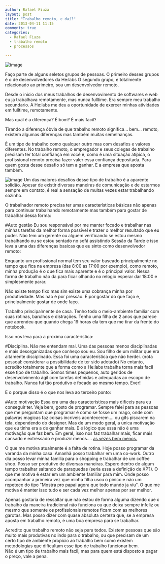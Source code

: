 ```yaml
---
author: Rafael Fiuza
layout: post
title: "Trabalho remoto, e daí?"
date: 2013-04-11 11:15
comments: true
categories:
  - Rafael Fiuza
  - trabalho remoto
  - processos

---
```


![image](/images/posts/2013-04-17/RemoteWorking.jpg)

Faço parte de alguns seletos grupos de pessoas.
O primeiro desses grupos é o de desenvolvedores da He:labs
O segundo grupo, e totalmente relacionado ao primeiro, sou um desenvolvedor remoto.

Desde o inicio dos meus trabalhos de desenvovimento de softwares e web eu ja trabalhava remotamente, mas nunca fulltime. Era sempre meu trabalho secundario.
A He:labs me deu a oportunidade de exercer minhas atividades em fulltime, remotamente.

<!-- more -->
Mas qual é a diferença? É bom? É mais facil?
 
Tirando a diferença óbvia de que trabalho remoto significa... bem... remoto, existem algumas diferenças mas também muitas semelhanças.

É um tipo de trabalho como qualquer outro mas com desafios e valores diferentes. 
No trabalho remoto, o empregador e seus colegas de trabalho precisam ter total confiança em você e, como é uma situação atípica, o profissional remoto precisa fazer valer essa confiança depositada. Para quem gosta desse desafio só tem a ganhar. E a empresa que aposta também.


![image](/images/posts/2013-04-17/Polar_bear_Arctic_ice.jpg)
Um das maiores desafios desse tipo de trabalho é a aparente solidão. Apesar de existir diversas maneiras de comunicação e de estarmos sempre em contato, é real a sensação de muitas vezes estar trabalhando sozinho.

O trabalhador remoto precisa ter umas características básicas não apenas para continuar trabalhando remotamente mas também para gostar de trabalhar dessa forma:

#Auto gestão
Eu sou responsável por me manter focado e trabalhar nas minhas tarefas da melhor forma possível e trazer o melhor resultado que eu puder. Não tem um gerente ou alguem verificando se estou mesmo trabalhando ou se estou sentado no sofá assistindo Sessão da Tarde e isso leva a uma das diferenças basicas que eu sinto como desenvolvedor remoto:

Enquanto um profissional normal tem seu valor baseado principalmente no tempo que fica na empresa (das 8:00 as 17:00 por exemplo), como remoto, minha produção é o que fica mais aparente e é o principal valor. Nessa forma de trabalho não da para ficar olhando no relogio esperar dar 18:00 e simplesmente parar. 

Não existe tempo fixo mas sim existe uma cobrança minha por produtividade. Mas não é por pressão. É por gostar do que faço e, principalmente gostar de onde faço.

Trabalho principalmente de casa. Tenho todo o meio-ambiente familiar com suas rotinas, barulhos e distrações. Tenho uma filha de 2 anos que parece que aprendeu que quando chega 19 horas ela tem que me tirar da frente do notebook. 

Isso nos leva para a proxima característica:

#Disciplina.
Não me entendam mal. Uma das pessoas menos disciplinadas e mais desorganizadas que conheço sou eu. Sou filho de um militar que era altamente disciplinado. Essa foi uma característica que não herdei. (nota pessoal: considerar a possibilidade de ter sido adotado)
No entanto, acredito totalmente que a forma como a He:labs trabalha torna mais facil esse tipo de trabalho. Somos times pequenos, auto geridos de desenvolvimento ágil com tarefas definidas e adequadas ao escopo de trabalho. 
Nunca fui tão produtivo e focado ao mesmo tempo. Ever!

E o porque disso é o que nos leva ao terceiro ponto:

#Auto motivação 
Essa era uma das características mais dificeis para eu conseguir ter.
Veja bem, gosto de programar. Sempre falei para as pessoas que me perguntam que programar é como se fosse um mago, onde com palavras magicas faz coisas incríveis acontecerem.... ou gifs piscarem na tela, dependendo do designer.
Mas de um modo geral, a unica motivação que eu tinha era a de ganhar mais. E é lógico que essa não é uma motivação que faz bem.
Em geral, isso nos faz trabalhar mais, ficar mais cansado e extressado e produzir menos.... [as vezes bem menos.](http://www.ted.com/talks/dan_pink_on_motivation.html)

O que me motiva atualmente é a falta de rotina. Hoje posso programar da varanda da minha casa. Amanhã posso trabalhar em uma co-work. Outro dia posso levar minha familia para o shopping e trabalhar de um coffee shop.
Posso ser produtivo de diversas maneiras. Espero dentro de algum tempo trabalhar saltando de paraquedas (seria essa a definição de XP?).
O que me motiva é estar em um ambiente familiar para mim. Onde posso acompanhar a primeira vez que minha filha usou o pinico e não um repeteco do tipo "Mostra pro papai agora que todo mundo ja viu".
O que me motiva é manter isso tudo e ser cada vez melhor apenas por ser melhor.

Apenas gostaria de ressaltar que não estou de forma alguma dizendo que o trabalho da maneira tradicional não funciona ou que deixa sempre infeliz ou mesmo que somente os profissionais remotos ficam com as melhores garotas. 
Mas posso dizer com quase absoluta certeza que, se a empresa aposta em trabalho remoto, é uma boa empresa para se trabalhar.

Acredito que trabalho remoto não seja para todos. Existem pessoas que são muito mais produtivas no indo para o trabalho, ou que precisam de um certo tipo de ambiente propício ao trabalho bem como existem metodologias que dificultam esse tipo de trabalho funcionar bem.  
Não é um tipo de trabalho mais facil, mas para quem está disposto a pagar o preço, vale a pena.





  

